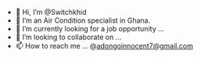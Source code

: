 - 👋 Hi, I’m @Switchkhid
- 👀 I’m an Air Condition specialist in Ghana.
- 🌱 I’m currently looking for a job opportunity ...
- 💞️ I’m looking to collaborate on ...
- 📫 How to reach me ... @adongoinnocent7@gmail.com

<!---
Switchkhid/Switchkhid is a ✨ special ✨ repository because its `README.md` (this file) appears on your GitHub profile.
You can click the Preview link to take a look at your changes.
--->
